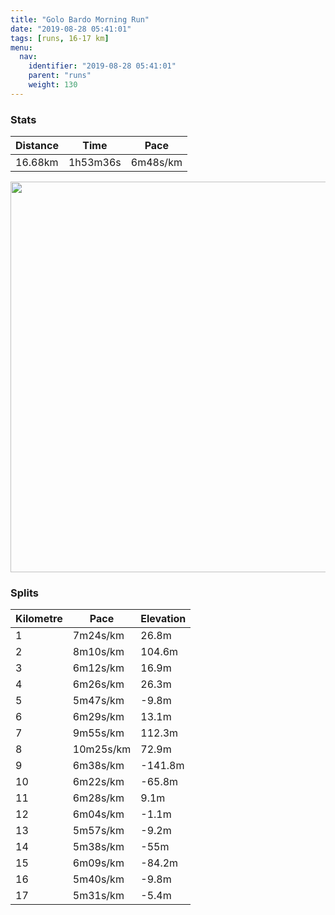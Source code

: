 ```yaml
---
title: "Golo Bardo Morning Run"
date: "2019-08-28 05:41:01"
tags: [runs, 16-17 km]
menu:
  nav:
    identifier: "2019-08-28 05:41:01"
    parent: "runs"
    weight: 130
---
```


### Stats

| Distance | Time | Pace |
|----------|------|------|
|16.68km|1h53m36s|6m48s/km|

<img src='https://maps.googleapis.com/maps/api/staticmap?maptype=terrain&path=enc:ke|gGmfwlCf@_DHErFzCh@l@xBzAp@|At@vDMKCD\bGCxCEd@Q`@[X]HHdAAZ}@`ABZf@l@?PWb@]NI\SNo@nAWPm@tAFd@K^a@\IRLv@?^YjEIbDWjBs@zBk@rB]^k@DQTMtA}@fDMdB]dB_@zERrGZ`BHfBIdDQlBMhF@|CTvBAbBI~@DlB_@lDD~Bo@lFCxBo@hLG|F@lDMpDMl@ElA[rCo@xDIhFUfBDdBExFkAlKw@nLa@|DaAvFWlC_@xA?tBQfAK~CiAtCRxAQfCHpCCjIc@bDw@vDq@lBE`AeA`Jc@v@_Af@}ARqCC}@bA_Ez@[b@YvAwArDS`AcAfCkB~F_@j@]TkArBwAxEm@fCCXJTlAXR\_@lBq@|BJZz@t@YrBWb@O|@kAlA]lAqA`Cm@dBq@zAc@xAi@fA}@dC_@~AWj@i@b@iAbB_At@oBbAgCnFST}@\o@v@mAAiBb@s@^gAXi@E}@Vs@IgALq@b@cARq@nBOFPEp@wBn@I`Ae@nAOt@Hx@U|AMhAi@j@E|@]t@JTGp@y@fAg@h@sAvAaDtBcAf@_@`@_@~@}Ah@g@\s@VsA^u@VcAdC{Fn@iBr@uAb@k@RmAr@w@b@UFw@\}@NuAw@_AIe@lAmE?SQYcASKKEYr@aDdA}DvAiCf@WVe@lBkGjAqCLq@`@aAx@cCd@cBjEcAbAiAhCFLGPwFCq@RmETUb@IdDCZm@V{@d@cCj@{DHkB?kFGwCNcCQmBdAgCLyA@oAPeA?yB\qAZ{Cp@{Dr@iFj@}IHgBbAoJFkGCgBVeCF_Et@yERoBBwAJo@LoCHyLh@kKJuDf@uDHeAIkAYYM]i@g@e@Om@c@YoA{@m@Qw@mBgAwAgAeCgAsB}As@{@Qk@Nc@tA}BTgA^c@JuBz@{AGu@X_B`CaFrAyAVe@`@iAJy@Rc@XaCxAyB@SGMc@YIWJs@?a@fAuBrA_EbAmE^aCESuE~Dm@XKTe@b@kAj@}AAyAy@sAOs@WOMIUB_AFg@l@ObAo@z@}AjA}@jAc@X]h@Q`Ao@`DmCnDcCfBeB`CiAn@{@f@]h@y@n@g@bAmA`AGVq@JoAE}Am@yHw@qDi@uAyDqBuFcCEDStA]x@&key=AIzaSyBPVQ_iynBzLujdhfLzy8Z-5zczbktE55k&size=800x800&scale=2&markers=color:yellow|label:S|43.40326,23.22551&markers=color:green|label:F|43.40349999999997,23.225610000000007' width='625' />

### Splits

| Kilometre | Pace | Elevation |
|------|------|-----------|
|1|7m24s/km|26.8m|
|2|8m10s/km|104.6m|
|3|6m12s/km|16.9m|
|4|6m26s/km|26.3m|
|5|5m47s/km|-9.8m|
|6|6m29s/km|13.1m|
|7|9m55s/km|112.3m|
|8|10m25s/km|72.9m|
|9|6m38s/km|-141.8m|
|10|6m22s/km|-65.8m|
|11|6m28s/km|9.1m|
|12|6m04s/km|-1.1m|
|13|5m57s/km|-9.2m|
|14|5m38s/km|-55m|
|15|6m09s/km|-84.2m|
|16|5m40s/km|-9.8m|
|17|5m31s/km|-5.4m|
